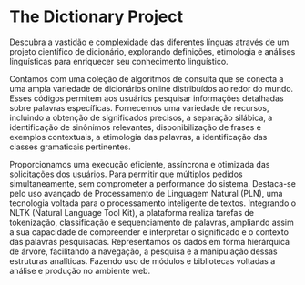 # The Dictionary Project
Descubra a vastidão e complexidade das diferentes línguas através de um projeto científico de dicionário, explorando definições, etimologia e análises linguísticas para enriquecer seu conhecimento linguístico.

Contamos com uma coleção de algoritmos de consulta que se conecta a uma ampla variedade de dicionários online distribuídos ao redor do mundo. Esses códigos permitem aos usuários pesquisar informações detalhadas sobre palavras específicas. Fornecemos uma variedade de recursos, incluindo a obtenção de significados precisos, a separação silábica, a identificação de sinônimos relevantes, disponibilização de frases e exemplos contextuais, a etimologia das palavras, a identificação das classes gramaticais pertinentes.

Proporcionamos uma execução eficiente, assíncrona e otimizada das solicitações dos usuários. Para permitir que múltiplos pedidos simultaneamente, sem comprometer a performance do sistema. Destaca-se pelo uso avançado de Processamento de Linguagem Natural (PLN), uma tecnologia voltada para o processamento inteligente de textos. Integrando o NLTK (Natural Language Tool Kit), a plataforma realiza tarefas de tokenização, classificação e sequenciamento de palavras, ampliando assim a sua capacidade de compreender e interpretar o significado e o contexto das palavras pesquisadas. Representamos os dados em forma hierárquica de árvore, facilitando a navegação, a pesquisa e a manipulação dessas estruturas analíticas. Fazendo uso de módulos e bibliotecas voltadas a análise e produção no ambiente web.

